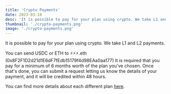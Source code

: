 ```yaml
---
title: 'Crypto Payments'
date: 2023-03-18
desc: 'It is possible to pay for your plan using crypto. We take L1 and L2 payments.'
thumbnail: './crypto-payments.png'
image: './crypto-payments.png'
---
```


It is possible to pay for your plan using crypto. We take L1 and L2 payments.

You can send USDC or ETH to ⚡⚡⚡.eth (0x8F2F1D2d21d1E6dF7fEdb15179f4d98EAa0aa177)
It is required that you pay for a minimum of 6 months worth of the plan you've chosen.
Once that's done, you can submit a request letting us know the details of your payment, and it will be credited within 48 hours.

You can find more details about each different plan [here](/pricing).
